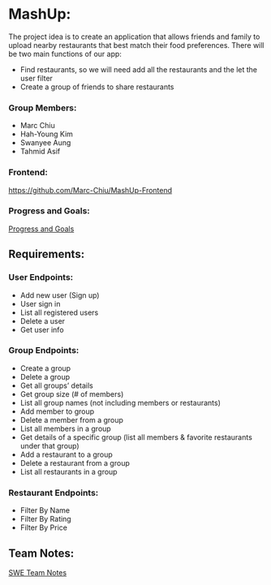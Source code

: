 # MashUp:
The project idea is to create an application that allows friends and family to upload nearby restaurants that best match their food preferences. There will be two main functions of our app:
- Find restaurants, so we will need add all the restaurants and the let the user filter
- Create a group of friends to share restaurants

### Group Members:
- Marc Chiu
- Hah-Young Kim
- Swanyee Aung
- Tahmid Asif

### Frontend: 
https://github.com/Marc-Chiu/MashUp-Frontend

### Progress and Goals: 
[Progress and Goals](Progress_and_goals.md)

## Requirements:
### User Endpoints:
- Add new user (Sign up)
- User sign in
- List all registered users
- Delete a user
- Get user info

### Group Endpoints:
- Create a group
- Delete a group
- Get all groups’ details
- Get group size (# of members)
- List all group names (not including members or restaurants)
- Add member to group
- Delete a member from a group
- List all members in a group
- Get details of a specific group (list all members & favorite restaurants under that group)
- Add a restaurant to a group
- Delete a restaurant from a group
- List all restaurants in a group


### Restaurant Endpoints:
- Filter By Name
- Filter By Rating
- Filter By Price

## Team Notes:
[SWE Team Notes](https://docs.google.com/document/d/1LmIkYmSWN3BWezEBZ9w3GY94gBJcTh0YjGaXqE0AJw0/edit?usp=sharing)